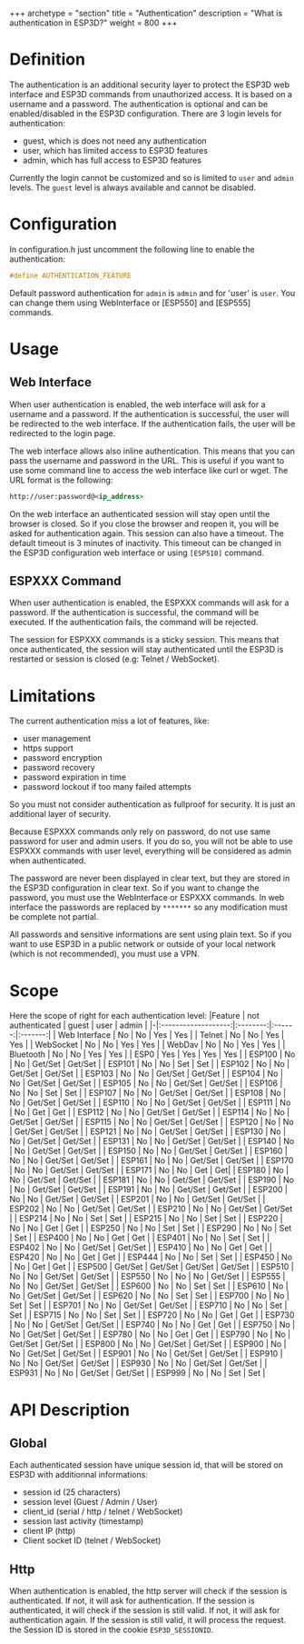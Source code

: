 +++
archetype = "section"
title = "Authentication"
description = "What is authentication in ESP3D?"
weight = 800
+++

# Definition
The authentication is an additional security layer to protect the ESP3D web interface and ESP3D commands from unauthorized access. It is based on a username and a password. The authentication is optional and can be enabled/disabled in the ESP3D configuration. There are 3 login levels for authentication:
- guest, which is does not need any authentication
- user, which has limited access to ESP3D features
- admin, which has full access to ESP3D features

Currently the login cannot be customized and so is limited to `user` and `admin` levels. The `guest` level is always available and cannot be disabled.

# Configuration

In configuration.h just uncomment the following line to enable the authentication:
```c++
#define AUTHENTICATION_FEATURE
```
Default password authentication for `admin` is `admin` and for 'user' is `user`. You can change them using WebInterface or [ESP550] and [ESP555] commands.

# Usage

## Web Interface

When user authentication is enabled, the web interface will ask for a username and a password. If the authentication is successful, the user will be redirected to the web interface. If the authentication fails, the user will be redirected to the login page.

The web interface allows also inline authentication. This means that you can pass the username and password in the URL. This is useful if you want to use some command line to access the web interface like curl or wget. The URL format is the following:

```html
http://user:password@<ip_address>
```

On the web interface an authenticated session will stay open until the browser is closed. So if you close the browser and reopen it, you will be asked for authentication again. This session can also have a timeout. The default timeout is 3 minutes of inactivity. This timeout can be changed in the ESP3D configuration web interface or using `[ESP510]` command.

## ESPXXX Command

When user authentication is enabled, the ESPXXX commands will ask for a password. If the authentication is successful, the command will be executed. If the authentication fails, the command will be rejected.

The session for ESPXXX commands is a sticky session. This means that once authenticated, the session will stay authenticated until the ESP3D is restarted or session is closed (e.g: Telnet / WebSocket).
# Limitations

The current authentication miss a lot of features, like:
- user management
- https support
- password encryption
- password recovery   
- password expiration in time
- password lockout if too many failed attempts

So you must not consider authentication as fullproof for security. It is just an additional layer of security.

Because ESPXXX commands only rely on password, do not use same password for user and admin users. If you do so, you will not be able to use ESPXXX commands with user level, everything will be considered as admin when authenticated.

The password are never been displayed in clear text, but they are stored in the ESP3D configuration in clear text. So if you want to change the password, you must use the WebInterface or ESPXXX commands.
In web interface the passwords are replaced by `*******` so any modification must be complete not partial.

All passwords and sensitive informations are sent using plain text. So if you want to use ESP3D in a public network or outside of your local network (which is not recommended), you must use a VPN.

# Scope

Here the scope of right for each authentication level:
|Feature | not authenticated | guest  | user | admin |
|-|:-------------------:|:--------:|:------:|:-------:|
| Web Interface | No | No | Yes | Yes |
| Telnet | No | No | Yes | Yes |
| WebSocket | No | No | Yes | Yes |
| WebDav | No | No | Yes | Yes |
| Bluetooth | No | No | Yes | Yes |
| ESP0 | Yes | Yes | Yes | Yes |
| ESP100 | No | No | Get/Set | Get/Set |
| ESP101 | No | No | Set | Set |
| ESP102 | No | No | Get/Set | Get/Set |
| ESP103 | No | No | Get/Set | Get/Set |
| ESP104 | No | No | Get/Set | Get/Set |
| ESP105 | No | No | Get/Set | Get/Set |
| ESP106 | No | No | Set | Set |
| ESP107 | No | No | Get/Set | Get/Set |
| ESP108 | No | No | Get/Set | Get/Set |
| ESP110 | No | No | Get/Set | Get/Set |
| ESP111 | No | No | Get | Get |
| ESP112 | No | No | Get/Set | Get/Set |
| ESP114 | No | No | Get/Set | Get/Set |
| ESP115 | No | No | Get/Set | Get/Set |
| ESP120 | No | No | Get/Set | Get/Set |
| ESP121 | No | No | Get/Set | Get/Set |
| ESP130 | No | No | Get/Set | Get/Set |
| ESP131 | No | No | Get/Set | Get/Set |
| ESP140 | No | No | Get/Set | Get/Set |
| ESP150 | No | No | Get/Set | Get/Set |
| ESP160 | No | No | Get/Set | Get/Set |
| ESP161 | No | No | Get/Set | Get/Set |
| ESP170 | No | No | Get/Set | Get/Set |
| ESP171 | No | No | Get | Get|
| ESP180 | No | No | Get/Set | Get/Set |
| ESP181 | No | No | Get/Set | Get/Set |
| ESP190 | No | No | Get/Set | Get/Set |
| ESP191 | No | No | Get/Set | Get/Set |
| ESP200 | No | No | Get/Set | Get/Set |
| ESP201 | No | No | Get/Set | Get/Set |
| ESP202 | No | No | Get/Set | Get/Set |
| ESP210 | No | No | Get/Set | Get/Set |
| ESP214 | No | No | Set | Set |
| ESP215 | No | No | Set | Set |
| ESP220 | No | No | Get | Get |
| ESP250 | No | No | Set | Set |
| ESP290 | No | No | Set | Set |
| ESP400 | No | No | Get | Get |
| ESP401 | No | No | Set | Set |
| ESP402 | No | No | Get/Set | Get/Set |
| ESP410 | No | No | Get | Get |
| ESP420 | No | No | Get | Get |
| ESP444 | No | No | Set | Set |
| ESP450 | No | No | Get | Get |
| ESP500 | Get/Set | Get/Set | Get/Set | Get/Set |
| ESP510 | No | No | Get/Set | Get/Set |
| ESP550 | No | No | No | Get/Set |
| ESP555 | No | No | Get/Set | Get/Set |
| ESP600 | No | No | Set | Set |
| ESP610 | No | No | Get/Set | Get/Set |
| ESP620 | No | No | Set | Set |
| ESP700 | No | No | Set | Set |
| ESP701 | No | No | Get/Set | Get/Set |
| ESP710 | No | No | Set | Set |
| ESP715 | No | No | Set | Set |
| ESP720 | No | No | Get | Get |
| ESP730 | No | No | Get/Set | Get/Set |
| ESP740 | No | No | Get | Get |
| ESP750 | No | No | Get/Set | Get/Set |
| ESP780 | No | No | Get | Get |
| ESP790 | No | No | Get/Set | Get/Set |
| ESP800 | No | No | Get/Set | Get/Set |
| ESP900 | No | No | Get/Set | Get/Set |
| ESP901 | No | No | Get/Set | Get/Set |
| ESP910 | No | No | Get/Set | Get/Set |
| ESP930 | No | No | Get/Set | Get/Set |
| ESP931 | No | No | Get/Set | Get/Set |
| ESP999 | No | No | Set | Set |

# API Description

## Global
Each authenticated session have unique session id, that will be stored on ESP3D with additionnal informations:
- session id (25 characters)
- session level (Guest / Admin / User)
- client_id (serial / http / telnet / WebSocket)
- session last activity (timestamp)
- client IP (http)
- Client socket ID (telnet / WebSocket)

## Http
When authentication is enabled, the http server will check if the session is authenticated. If not, it will ask for authentication. If the session is authenticated, it will check if the session is still valid. If not, it will ask for authentication again. If the session is still valid, it will process the request.
the Session ID is stored in the cookie `ESP3D_SESSIONID`.

